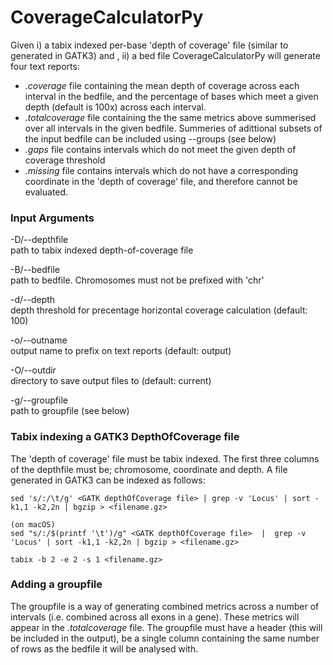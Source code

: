 # CoverageCalculatorPy

Given i) a tabix indexed per-base 'depth of coverage' file (similar to generated in GATK3) and , ii) a bed file CoverageCalculatorPy will generate four text reports:

 - *.coverage* file containing the mean depth of coverage across each interval in the bedfile, and the percentage of bases which meet a given depth (default is 100x) across each interval.
 - *.totalcoverage* file containing the the same metrics above summerised over all intervals in the given bedfile. Summeries of adittional subsets of the input bedfile can be included using --groups (see below)
 - *.gaps* file contains intervals which do not meet the given depth of coverage threshold
 - *.missing* file contains intervals which do not have a corresponding coordinate in the 'depth of coverage' file, and therefore cannot be evaluated.
 
### Input Arguments

-D/--depthfile  
path to tabix indexed depth-of-coverage file
    
-B/--bedfile  
path to bedfile. Chromosomes must not be prefixed with 'chr'
    
-d/--depth  
  depth threshold for precentage horizontal coverage calculation (default: 100)
    
-o/--outname  
output name to prefix on text reports (default: output)
    
-O/--outdir  
directory to save output files to (default: current)
    
-g/--groupfile  
path to groupfile (see below)


### Tabix indexing a GATK3 DepthOfCoverage file

The 'depth of coverage' file must be tabix indexed. The first three columns of the depthfile must be; chromosome, coordinate and depth. A file generated in GATK3 can be indexed as follows:

```
sed 's/:/\t/g' <GATK depthOfCoverage file> | grep -v 'Locus' | sort -k1,1 -k2,2n | bgzip > <filename.gz>

(on macOS)
sed "s/:/$(printf '\t')/g" <GATK depthOfCoverage file>  |  grep -v 'Locus' | sort -k1,1 -k2,2n | bgzip > <filename.gz>

tabix -b 2 -e 2 -s 1 <filename.gz> 
```
### Adding a groupfile

The groupfile is a way of generating combined metrics across a number of intervals (i.e. combined across all exons in a gene). These metrics will appear in the *.totalcoverage* file. The groupfile must have a header (this will be included in the output), be a single column containing the same number of rows as the bedfile it will be analysed with.
